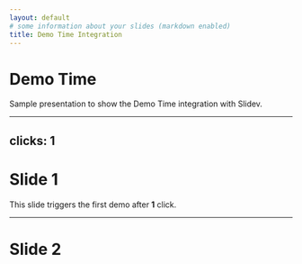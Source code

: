 ```yaml
---
layout: default
# some information about your slides (markdown enabled)
title: Demo Time Integration
---
```


# Demo Time

Sample presentation to show the Demo Time integration with Slidev.

---
clicks: 1
---

# Slide 1

This slide triggers the first demo after **1** click.

<demotime
    click="1"
    id="demo1" />

---

# Slide 2